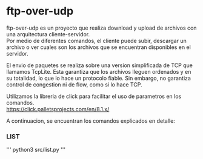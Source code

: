 # ftp-over-udp

ftp-over-udp es un proyecto que realiza download y upload de archivos con una arquitectura cliente-servidor.  
Por medio de diferentes comandos, el cliente puede subir, descargar un archivo o ver cuales son los archivos que se encuentran disponibles en el servidor.  

El envio de paquetes se realiza sobre una version simplificada de TCP que llamamos TcpLite. Esta garantiza que los archivos lleguen ordenados y en su totalidad, lo que lo hace un protocolo fiable. Sin embargo, no garantiza control de congestion ni de flow, como si lo hace TCP.  

Utilizamos la libreria de click para facilitar el uso de parametros en los comandos.  
https://click.palletsprojects.com/en/8.1.x/  


A continuacion, se encuentran los comandos explicados en detalle:   

### LIST  

'''
python3 src/list.py 
'''

